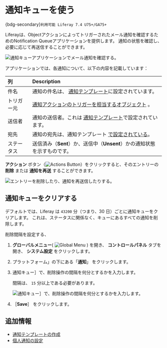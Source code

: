 # 通知キューを使う

{bdg-secondary}`利用可能 Liferay 7.4 U75+/GA75+`

Liferayは、Objectアクションによってトリガーされたメール通知を確認するためのNotification Queueアプリケーションを提供します。 通知の状態を確認し、必要に応じて再送信することができます。

![通知キューアプリケーションでメール通知を確認する。](./using-the-notification-queue/images/01.png)

アプリケーションでは、各通知について、以下の内容を記載しています：

| 列     | Description                                                                                                                                           |
|:----- |:----------------------------------------------------------------------------------------------------------------------------------------------------- |
| 件名    | 通知の件名は、 [通知テンプレート](./creating-notification-templates.md)に設定されています。                                                                                    |
| トリガー元 | [通知アクションのトリガーを担当するオブジェクト](../../building-applications/objects/creating-and-managing-objects/actions/defining-object-actions.md#notification-actions) 。 |
| 送信者   | 通知の送信者。これは [通知テンプレート](./creating-notification-templates.md)で設定されています。                                                                                 |
| 宛先    | 通知の宛先は、通知テンプレート [で設定されている](./creating-notification-templates.md)。                                                                                     |
| ステータス | 送信済み（**Sent**）か、送信中（**Unsent**）かの通知状態を示すものです。                                                                                                             |

**アクション** ボタン（![Actions Button](../../images/icon-actions.png)）をクリックすると、そのエントリーの **削除** または **通知を再送** することができます。

![エントリーを削除したり、通知を再送信したりする。](./using-the-notification-queue/images/02.png)

## 通知キューをクリアする

デフォルトでは、Liferay は `43200` 分（つまり、30 日）ごとに通知キューをクリアします。 これは、ステータスに関係なく、キューにあるすべての通知を削除します。

削除間隔を設定する、

1. **グローバルメニュー**( ![Global Menu](../../images/icon-applications-menu.png) ) を開き、 **コントロールパネル** タブを開き、 **システム設定** をクリックします。

1. プラットフォーム」の下にある「**通知**」 をクリックします。

1. 通知キュー］で、削除操作の間隔を何分とするかを入力します。

   間隔は、 `15` 分以上である必要があります。

   ![通知キュー］で、削除操作の間隔を何分とするかを入力します。](./using-the-notification-queue/images/03.png)

1. ［**Save**］ をクリックします。

## 追加情報

* [通知テンプレートの作成](./creating-notification-templates.md)
* [個人通知の設定](./configuring-personal-notifications.md)
